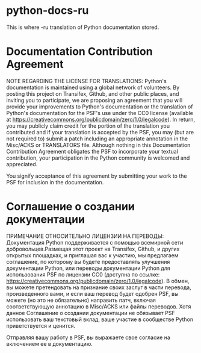 # python-docs-ru
This is where -ru translation of Python documentation stored. 

# Documentation Contribution Agreement

NOTE REGARDING THE LICENSE FOR TRANSLATIONS: Python's documentation is
maintained using a global network of volunteers. By posting this
project on Transifex, Github, and other public places, and inviting
you to participate, we are proposing an agreement that you will
provide your improvements to Python's documentation or the translation
of Python's documentation for the PSF's use under the CC0 license
(available at
https://creativecommons.org/publicdomain/zero/1.0/legalcode). In
return, you may publicly claim credit for the portion of the
translation you contributed and if your translation is accepted by the
PSF, you may (but are not required to) submit a patch including an
appropriate annotation in the Misc/ACKS or TRANSLATORS file. Although
nothing in this Documentation Contribution Agreement obligates the PSF
to incorporate your textual contribution, your participation in the
Python community is welcomed and appreciated.

You signify acceptance of this agreement by submitting your work to
the PSF for inclusion in the documentation.

# Соглашение о создании документации

ПРИМЕЧАНИЕ ОТНОСИТЕЛЬНО ЛИЦЕНЗИИ НА ПЕРЕВОДЫ: Документация Python поддерживается
с помощью всемирной сети добровольцев.Размещая этот проект на Transifex, Github, 
и других открытых площадках, и приглашая вас к участию, мы предлагаем соглашение,
по которому вы будете предоставлять улучшения документации Python, или переводы 
документации Python для использования PSF по лицензии CC0 (доступна по ссылке:
https://creativecommons.org/publicdomain/zero/1.0/legalcode). В обмен, вы можете 
претендовать на признание своих заслуг в части перевода, произведенного вами, и если 
ваш перевод будет одобрен PSF, вы можете (но это не обязательно) направить патч, включая 
соответствующую аннотацию в Misc/ACKS или файлы переводов. Хотя данное Соглашение 
о создании документации не обязывает PSF использовать ваш текстовый вклад, ваше участие 
в сообществе Python приветствуется и ценится.

Отправляя вашу работу в PSF, вы выражаете свое согласие на включением ее в документацию.
